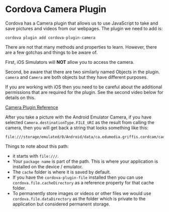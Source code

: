# Cordova Camera Plugin

Cordova has a Camera plugin that allows us to use JavaScript to take and save pictures and videos from our webpages. The plugin we need to add is:

```
cordova plugin add cordova-plugin-camera
```

There are not that many methods and properties to learn. However, there are a few gotchas and things to be aware of. 

First, iOS Simulators will **NOT** allow you to access the camera.

Second, be aware that there are two similarly named Objects in the plugin. `camera` and `Camera` are both objects but they have different purposes.

If you are working with iOS then you need to be careful about the additional permissions that are required for the plugin. See the second video below for details on this.

[Camera Plugin Reference](https://cordova.apache.org/docs/en/8.x/reference/cordova-plugin-camera/index.html)

<YouTube
    title="Cordova Camera Plugin"
    url="https://www.youtube.com/embed/jlL1RuW9Kiw"
/>

<YouTube
    title="Cordova Camera Permissions for iOS"
    url="https://www.youtube.com/embed/mMgjaPeof5c"
/>

After you take a picture with the Android Emulator Camera, if you have selected `Camera.destinationType.FILE_URI` as the result from calling the camera, then you will get back a string that looks something like this:

```
file:///storage/emulated/0/Android/data/ca.edumedia.griffis.cordcam/cache/1548683871642.jpg
```

Things to note about this path:

- it starts with `file:///`.
- Your `package name` is part of the path. This is where your application is installed on the device / emulator.
- The `cache` folder is where it is saved by default.
- If you have the `cordova-plugin-file` installed then you can use `cordova.file.cacheDirectory` as a reference property for that cache folder.
- To permanently store images or videos or other files we would use `cordova.file.dataDirectory` as the folder which is private to the application but considered permanent storage.